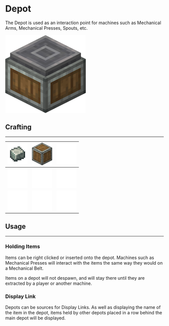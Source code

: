 # Depot

The Depot is used as an interaction point for machines such as Mechanical Arms, Mechanical Presses, Spouts, etc.

<img src="../assets/blocks/depot.png" alt="Depot" width="256"/>

## Crafting

---

| <img src="../assets/items/andesite_alloy.png" width="64"/> | <img src="../assets/blocks/andesite_casing.png" alt="Andesite Casing" width="64"/> | ![](../assets/blank.png) |
| ---------------------------------------------------------- | ---------------------------------------------------------------------------------- | ------------------------ |
| ![](../assets/blank.png)                                   | ![](../assets/blank.png)                                                           | ![](../assets/blank.png) |
| ![](../assets/blank.png)                                   | ![](../assets/blank.png)                                                           | ![](../assets/blank.png) |

## Usage

---

### Holding Items

Items can be right clicked or inserted onto the depot. Machines such as Mechanical Presses will interact with the items the same way they would on a Mechanical Belt.

Items on a depot will not despawn, and will stay there until they are extracted by a player or another machine.

### Display Link

Depots can be sources for Display Links. As well as displaying the name of the item in the depot, items held by other depots placed in a row behind the main depot will be displayed.
